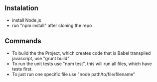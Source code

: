 ## Instalation

-   install Node.js
-   run "npm install" after cloning the repo

## Commands

-   To build the the Project, which creates code that is Babel transpiled javascript, use "grunt build"
-   To run the unit tests use "npm test", this will run all files, which have tests first.
-   To just run one specific file use "node path/to/file/filename"
